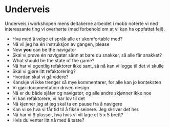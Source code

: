 # Underveis 

Underveis i workshopen mens deltakerne arbeidet i mobb noterte vi ned interessante ting vi overhørte (med forbehold om at vi kan ha oppfattet feil).

* Hva med å velge et språk alle er ukomfortable med?
* Nå vil jeg ha én instruksjon av gangen, please
* Now **you** can be the navigator
* Skal vi prøve én navigatør sånn at bare du snakker, så alle får snakket?
* What should be the state of the game?
* Nå har vi egentlig refaktorer ikke sant, så nå kan vi legge til det vi skulle
* Skal vi gjøre litt refaktorering?
* Hvordan skal vi gå videre?
* Kanskje vi ikke trenger så mye kommentarer, for alle kan jo konteksten
* Vi gjør documentation driven design
* Nå er du både sjåfør og navigatør, og alle andre skjønner ikke noe
* Vi kan refaktorere, vi har lov til det
* Nå kjenner jeg at jeg skal ta en pause fra å navigere
* Kan vi se hva vi får tid til å fikse seinere. Jeg skriver det her.
* Nå har vi 9 plasser, hva hvis vi vil lage et 5 x 5 brett?
* Hvis du venter litt nå med å taste?

